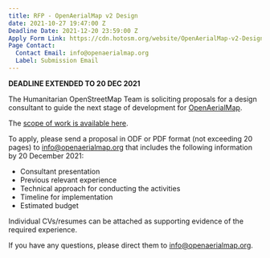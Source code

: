 ```yaml
---
title: RFP - OpenAerialMap v2 Design
date: 2021-10-27 19:47:00 Z
Deadline Date: 2021-12-20 23:59:00 Z
Apply Form Link: https://cdn.hotosm.org/website/OpenAerialMap-v2-Design-SoW.pdf
Page Contact:
  Contact Email: info@openaerialmap.org
  Label: Submission Email
---
```


**DEADLINE EXTENDED TO 20 DEC 2021**

The Humanitarian OpenStreetMap Team is soliciting proposals for a design consultant to guide the next stage of development for [OpenAerialMap](https://openaerialmap.org).

The [scope of work is available here](https://cdn.hotosm.org/website/OpenAerialMap-v2-Design-SoW.pdf).

To apply, please send a proposal in ODF or PDF format (not exceeding 20 pages) to info@openaerialmap.org that includes the following information by 20 December 2021:

- Consultant presentation
- Previous relevant experience
- Technical approach for conducting the activities
- Timeline for implementation
- Estimated budget

Individual CVs/resumes can be attached as supporting evidence of the required experience.

If you have any questions, please direct them to info@openaerialmap.org.
